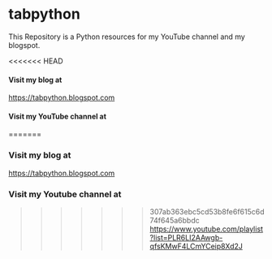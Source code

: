 # tabpython
This Repository is a Python resources for my YouTube channel and my blogspot.

<<<<<<< HEAD
#### Visit my blog at 
https://tabpython.blogspot.com

#### Visit my YouTube channel at 
=======
### Visit my blog at
https://tabpython.blogspot.com

### Visit my Youtube channel at
>>>>>>> 307ab363ebc5cd53b8fe6f615c6d74f645a6bbdc
https://www.youtube.com/playlist?list=PLR6LI2AAwgb-qfsKMwF4LCmYCeip8Xd2J

